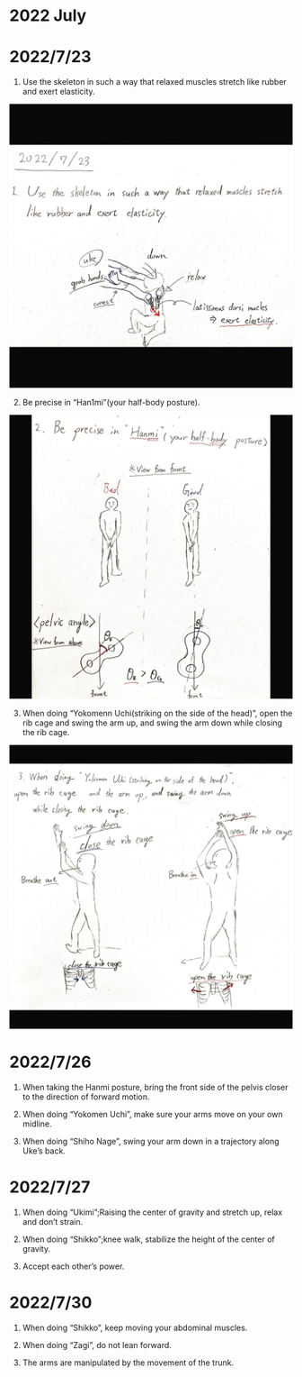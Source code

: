 # 2022 July

# 2022/7/23
1. Use the skeleton in such a way that relaxed muscles stretch like rubber and exert elasticity.

![](https://github.com/yutaimai1126/shiteiworld/blob/main/docs/img/my_daily_practice/2022_7/2022_7_23/1.jpg)

2. Be precise in “Han1mi”(your half-body posture).

![](https://github.com/yutaimai1126/shiteiworld/blob/main/docs/img/my_daily_practice/2022_7/2022_7_23/2.jpg)

3. When doing “Yokomenn Uchi(striking on the side of the head)”, open the rib cage and swing the arm up, and swing the arm down while closing the rib cage.

![](https://github.com/yutaimai1126/shiteiworld/blob/main/docs/img/my_daily_practice/2022_7/2022_7_23/3.jpg)

# 2022/7/26
1. When taking the Hanmi posture, bring the front side of the pelvis closer to the direction of forward motion.

2. When doing “Yokomen Uchi”, make sure your arms move on your own midline.

3. When doing “Shiho Nage”, swing your arm down in a trajectory along Uke’s back.

# 2022/7/27
1. When doing “Ukimi”;Raising the center of gravity and stretch up, relax and don’t strain.

2. When doing “Shikko”;knee walk, stabilize the height of the center of gravity.

3. Accept each other’s power.

# 2022/7/30
1. When doing “Shikko”, keep moving your abdominal muscles.

2. When doing “Zagi”, do not lean forward.

3. The arms are manipulated by the movement of the trunk.